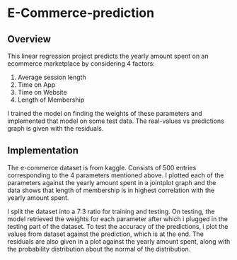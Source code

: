 # E-Commerce-prediction
## Overview
This linear regression project predicts the yearly amount spent on an ecommerce marketplace by considering 4 factors:
  1. Average session length
  2. Time on App
  3. Time on Website
  4. Length of Membership

I trained the model on finding the weights of these parameters and implemented that model on some test data.
The real-values vs predictions graph is given with the residuals.

## Implementation
The e-commerce dataset is from kaggle. Consists of 500 entries corresponding to the 4 parameters mentioned above.
I plotted each of the parameters against the yearly amount spent in a jointplot graph and the data shows that length
of membership is in highest correlation with the yearly amount spent.

I split the dataset into a 7:3 ratio for training and testing. 
On testing, the model retrieved the weights for each parameter after which i plugged in the testing part of the dataset.
To test the accuracy of the predictions, i plot the values from dataset against the prediction, which is at the end.
The residuals are also given in a plot against the yearly amount spent, along with the probability distribution about the normal
of the distribution.
